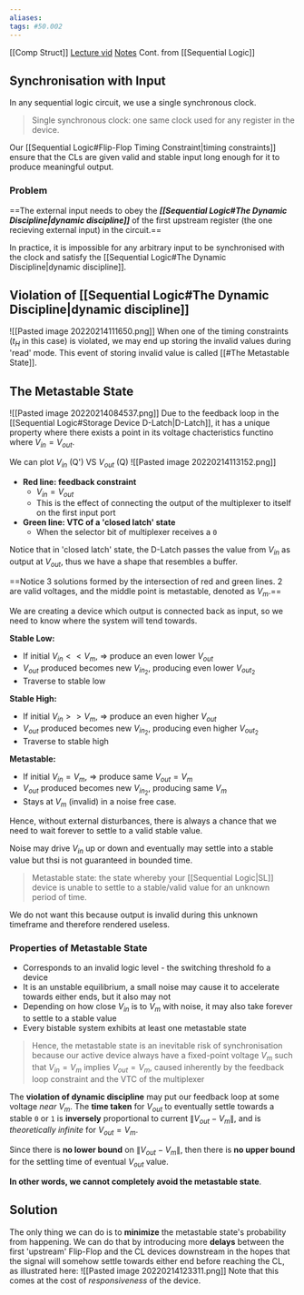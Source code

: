```yaml
---
aliases: 
tags: #50.002
---
```

[[Comp Struct]]
[Lecture vid](https://youtu.be/HlizelEp4Yc)
[Notes](https://natalieagus.github.io/50002/notes/sequentiallogic)
Cont. from [[Sequential Logic]]

## Synchronisation with Input
In any sequential logic circuit, we use a single synchronous clock.
> Single synchronous clock: one same clock used for any register in the device.

Our [[Sequential Logic#Flip-Flop Timing Constraint|timing constraints]] ensure that the CLs are given valid and stable input long enough for it to produce meaningful output.

### Problem
==The external input needs to obey the ***[[Sequential Logic#The Dynamic Discipline|dynamic discipline]]*** of the first upstream register (the one recieving external input) in the circuit.==

In practice, it is impossible for any arbitrary input to be synchronised with the clock and satisfy the [[Sequential Logic#The Dynamic Discipline|dynamic discipline]].

## Violation of [[Sequential Logic#The Dynamic Discipline|dynamic discipline]]
![[Pasted image 20220214111650.png]]
When one of the timing constraints ($t_H$ in this case)  is violated, we may end up storing the invalid values during 'read' mode.
This event of storing invalid value is called [[#The Metastable State]].

## The Metastable State
![[Pasted image 20220214084537.png]]
Due to the feedback loop in the [[Sequential Logic#Storage Device D-Latch|D-Latch]], it has a unique property where there exists a point in its voltage chacteristics functino where $V_{in} = V_{out}$.

We can plot $V_{in}$ (Q') VS  $V_{out}$ (Q)
![[Pasted image 20220214113152.png]]
- **Red line: feedback constraint**
	- $V_{in} = V_{out}$
	- This is the effect of connecting the output of the multiplexer to itself on the first input port
- **Green line: VTC of a 'closed latch' state**
	- When the selector bit of multiplexer receives a `0`

Notice that in 'closed latch' state, the D-Latch passes the value from $V_{in}$ as output at $V_{out}$, thus we have a shape that resembles a buffer.

==Notice 3 solutions formed by the intersection of red and green lines.
2 are valid voltages, and the middle point is metastable, denoted as $V_m$.==

We are creating a device which output is connected back as input, so we need to know where the system will tend towards.

**Stable Low:**
- If initial $V_{in} << V_m$, => produce an even lower $V_{out}$
- $V_{out}$ produced becomes new $V_{in_2}$, producing even lower $V_{out_2}$
- Traverse to stable low

**Stable High:**
 - If initial $V_{in} >> V_m$, => produce an even higher $V_{out}$
- $V_{out}$ produced becomes new $V_{in_2}$, producing even higher $V_{out_2}$
- Traverse to stable high

**Metastable:**
 - If initial $V_{in} = V_m$, => produce same $V_{out} = V_m$
- $V_{out}$ produced becomes new $V_{in_2}$, producing same $V_m$
- Stays at $V_m$ (invalid) in a noise free case.

Hence, without external disturbances, there is always a chance that we need to wait forever to settle to a valid stable value.

Noise may drive $V_{in}$ up or down and eventually may settle into a stable value but thsi is not guaranteed in bounded time.

> Metastable state: the state whereby your [[Sequential Logic|SL]] device is unable to settle to a stable/valid value for an unknown period of time.

We do not want this because output is invalid during this unknown timeframe and therefore rendered useless.

### Properties of Metastable State
- Corresponds to an invalid logic level - the switching threshold fo a device
- It is an unstable equilibrium, a small noise may cause it to accelerate towards either ends, but it also may not
- Depending on how close $V_{in}$ is to $V_m$ with noise, it may also take forever to settle to a stable value
- Every bistable system exhibits at least one metastable state

> Hence, the metastable state is an inevitable risk of synchronisation because our active device always have a fixed-point voltage $V_m$ such that $V_{in} = V_m$ implies $V_{out}=V_m$, caused inherently by the feedback loop constraint and the VTC of the multiplexer

The **violation of dynamic discipline** may put our feedback loop at some voltage _near_ $V_m$. The **time taken** for $V_{out}$ to eventually settle towards a stable `0` or `1` is **inversely** proportional to current $\|V_{out} - V_m\|$, and is _theoretically infinite_ for $V_{out} = V_m$.

Since there is **no lower bound** on $\|V_{out} - V_m\|$, then there is **no upper bound** for the settling time of eventual $V_{out}$ value.

**In other words, we cannot completely avoid the metastable state**.

## Solution
The only thing we can do is to **minimize** the metastable state's probability from happening. We can do that by introducing more **delays** between the first 'upstream' Flip-Flop and the CL devices downstream in the hopes that the signal will somehow settle towards either end before reaching the CL, as illustrated here:
![[Pasted image 20220214123311.png]]
Note that this comes at the cost of _responsiveness_ of the device.
